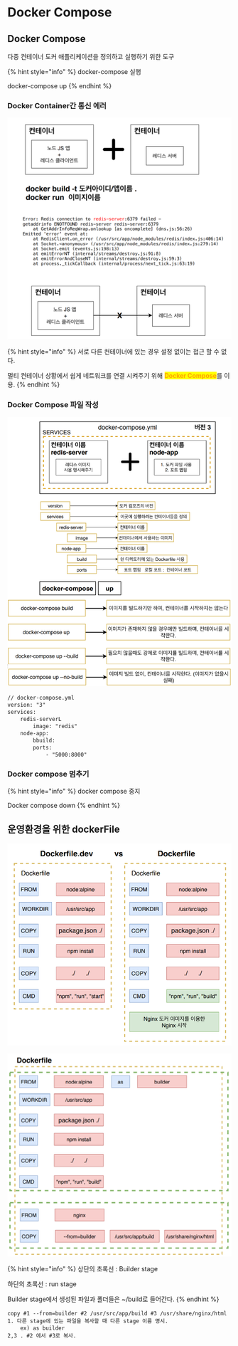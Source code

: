 # Docker Compose

## Docker Compose

다중 컨테이너 도커 애플리케이션을 정의하고 실행하기 위한 도구

{% hint style="info" %}
docker-compose 실행

docker-compose up
{% endhint %}

### Docker Container간 통신 에러

![](<../.gitbook/assets/image (6) (1) (1) (1) (1) (1) (1).png>)

{% hint style="info" %}
서로 다른 컨테이너에 있는 경우 설정 없이는 접근 할 수 없다.

멀티 컨테이너 상황에서 쉽게 네트워크를 연결 시켜주기 위해 <mark style="color:orange;">**Docker Compose**</mark>를 이용.
{% endhint %}

### Docker Compose 파일 작성

![](<../.gitbook/assets/image (9) (1) (1) (1) (1) (1) (1).png>)

```
// docker-compose.yml
version: "3"
services:
    redis-serverL
        image: "redis"
    node-app:
        bbuild:
        ports:
            - "5000:8000"
```

### Docker compose 멈추기

{% hint style="info" %}
docker compose 중지

Docker compose down
{% endhint %}

## 운영환경을 위한 dockerFile

![](<../.gitbook/assets/image (2) (1) (1).png>)

![](<../.gitbook/assets/image (9) (1) (1) (1) (1) (1).png>)

{% hint style="info" %}
상단의 초록선 : Builder stage

하단의 초록선 : run stage



Builder stage에서 생성된 파일과 폴더들은 \~/build로 들어간다.
{% endhint %}

```
copy #1 --from=builder #2 /usr/src/app/build #3 /usr/share/nginx/html
1. 다른 stage에 있는 파일을 복사할 때 다른 stage 이름 명시.
    ex) as builder
2,3 . #2 에서 #3로 복사.
```
